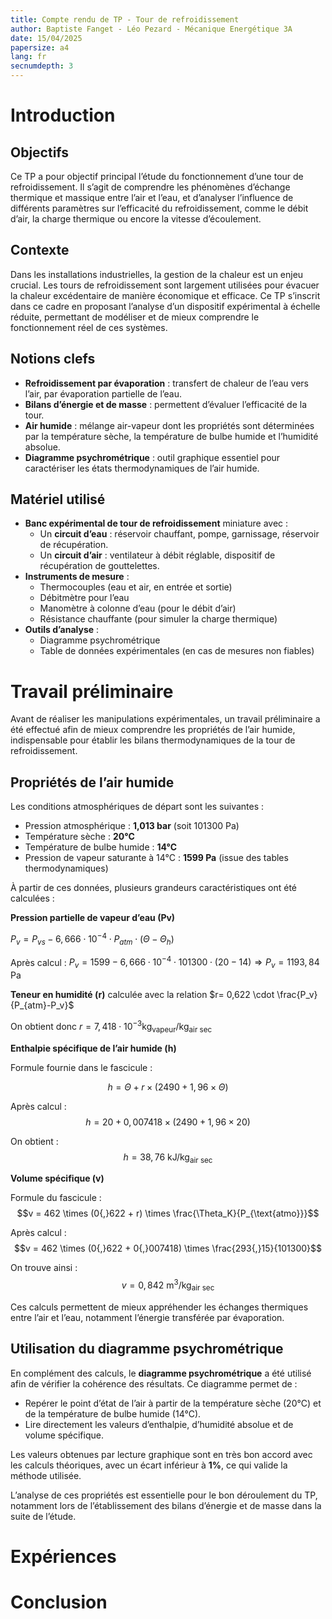 ```yaml
---
title: Compte rendu de TP - Tour de refroidissement
author: Baptiste Fanget - Léo Pezard - Mécanique Energétique 3A
date: 15/04/2025
papersize: a4
lang: fr 
secnumdepth: 3
---
```


# Introduction

## Objectifs
Ce TP a pour objectif principal l’étude du fonctionnement d’une tour de refroidissement. Il s’agit de comprendre les phénomènes d’échange thermique et massique entre l’air et l’eau, et d’analyser l’influence de différents paramètres sur l’efficacité du refroidissement, comme le débit d’air, la charge thermique ou encore la vitesse d’écoulement.

## Contexte
Dans les installations industrielles, la gestion de la chaleur est un enjeu crucial. Les tours de refroidissement sont largement utilisées pour évacuer la chaleur excédentaire de manière économique et efficace. Ce TP s’inscrit dans ce cadre en proposant l’analyse d’un dispositif expérimental à échelle réduite, permettant de modéliser et de mieux comprendre le fonctionnement réel de ces systèmes.

## Notions clefs
- **Refroidissement par évaporation** : transfert de chaleur de l’eau vers l’air, par évaporation partielle de l’eau.
- **Bilans d’énergie et de masse** : permettent d’évaluer l’efficacité de la tour.
- **Air humide** : mélange air-vapeur dont les propriétés sont déterminées par la température sèche, la température de bulbe humide et l’humidité absolue.
- **Diagramme psychrométrique** : outil graphique essentiel pour caractériser les états thermodynamiques de l’air humide.

## Matériel utilisé

- **Banc expérimental de tour de refroidissement** miniature avec :
  - Un **circuit d’eau** : réservoir chauffant, pompe, garnissage, réservoir de récupération.
  - Un **circuit d’air** : ventilateur à débit réglable, dispositif de récupération de gouttelettes.
- **Instruments de mesure** :
  - Thermocouples (eau et air, en entrée et sortie)
  - Débitmètre pour l’eau
  - Manomètre à colonne d’eau (pour le débit d’air)
  - Résistance chauffante (pour simuler la charge thermique)
- **Outils d’analyse** :
  - Diagramme psychrométrique
  - Table de données expérimentales (en cas de mesures non fiables)


# Travail préliminaire

Avant de réaliser les manipulations expérimentales, un travail préliminaire a été effectué afin de mieux comprendre les propriétés de l’air humide, indispensable pour établir les bilans thermodynamiques de la tour de refroidissement.

## Propriétés de l’air humide

Les conditions atmosphériques de départ sont les suivantes :

- Pression atmosphérique : **1,013 bar** (soit 101300 Pa)
- Température sèche : **20°C**
- Température de bulbe humide : **14°C**
- Pression de vapeur saturante à 14°C : **1599 Pa** (issue des tables thermodynamiques)

À partir de ces données, plusieurs grandeurs caractéristiques ont été calculées :

**Pression partielle de vapeur d’eau (Pv)**

$P_v = P_{vs} - 6,666 \cdot 10^{-4} \cdot P_{atm} \cdot (\Theta - \Theta_h)$

Après calcul : $P_v = 1599 -6,666 \cdot 10^{-4} \cdot 101300 \cdot (20-14) \Rightarrow P_v = 1193,84 \text{ Pa}$


**Teneur en humidité (r)** calculée avec la relation $r= 0,622 \cdot \frac{P_v}{P_{atm}-P_v}$

On obtient donc $r = 7,418 \cdot 10^{-3} \text{kg}_{\text{vapeur}} \text{/} \text{kg}_{\text{air sec}}$


**Enthalpie spécifique de l’air humide (h)** 


Formule fournie dans le fascicule :  

$$h = \Theta + r \times (2490 + 1{,}96 \times \Theta)$$

Après calcul :  
$$h = 20 + 0{,}007418 \times (2490 + 1{,}96 \times 20)$$

On obtient :  
$$h = 38{,}76 \ \text{kJ} / \text{kg}_{\text{air sec}}$$


**Volume spécifique (v)** 

Formule du fascicule :  
$$v = 462 \times (0{,}622 + r) \times \frac{\Theta_K}{P_{\text{atmo}}}$$

Après calcul :  
$$v = 462 \times (0{,}622 + 0{,}007418) \times \frac{293{,}15}{101300}$$

On trouve ainsi :  
$$v = 0{,}842 \ \text{m}^3 / \text{kg}_{\text{air sec}}$$

Ces calculs permettent de mieux appréhender les échanges thermiques entre l’air et l’eau, notamment l’énergie transférée par évaporation.

## Utilisation du diagramme psychrométrique

En complément des calculs, le **diagramme psychrométrique** a été utilisé afin de vérifier la cohérence des résultats. Ce diagramme permet de :
- Repérer le point d’état de l’air à partir de la température sèche (20°C) et de la température de bulbe humide (14°C).
- Lire directement les valeurs d’enthalpie, d’humidité absolue et de volume spécifique.

Les valeurs obtenues par lecture graphique sont en très bon accord avec les calculs théoriques, avec un écart inférieur à **1%**, ce qui valide la méthode utilisée.

L’analyse de ces propriétés est essentielle pour le bon déroulement du TP, notamment lors de l’établissement des bilans d’énergie et de masse dans la suite de l’étude.



# Expériences


# Conclusion

